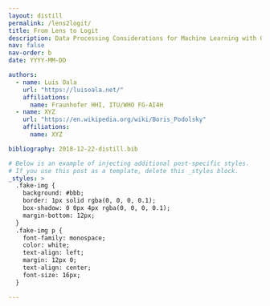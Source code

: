 ```yaml
---
layout: distill
permalink: /lens2logit/
title: From Lens to Logit
description: Data Processing Considerations for Machine Learning with Optical Data
nav: false
nav-order: b
date: YYYY-MM-DD

authors:
  - name: Luis Oala
    url: "https://luisoala.net/"
    affiliations:
      name: Fraunhofer HHI, ITU/WHO FG-AI4H
  - name: XYZ
    url: "https://en.wikipedia.org/wiki/Boris_Podolsky"
    affiliations:
      name: XYZ

bibliography: 2018-12-22-distill.bib

# Below is an example of injecting additional post-specific styles.
# If you use this post as a template, delete this _styles block.
_styles: >
  .fake-img {
    background: #bbb;
    border: 1px solid rgba(0, 0, 0, 0.1);
    box-shadow: 0 0px 4px rgba(0, 0, 0, 0.1);
    margin-bottom: 12px;
  }
  .fake-img p {
    font-family: monospace;
    color: white;
    text-align: left;
    margin: 12px 0;
    text-align: center;
    font-size: 16px;
  }

---
```

